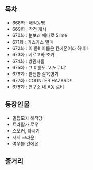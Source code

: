 ## 목차
- 668화 : 해적동맹
- 669화 : 작전 개시
- 670화 : 눈보래 때때로 Slime
- 671화 : 가스가스 열매
- 672화 : 이 몸!! 이름은 킨에몬이라 하네!!
- 673화 : 베르고와 조커
- 674화 : 방관자들
- 675화 : 그 이름도 '시노쿠니'
- 676화 : 완전한 살육병기
- 677화 : COUNTER HAZARD!!
- 678화 : 연구소 내 A동 로비
## 등장인물
- 밀집모자 해적당
- 트라팔가 로우
- 스모커, 타시기
- 시저 크라운
- 여우불 킨에몬
## 줄거리